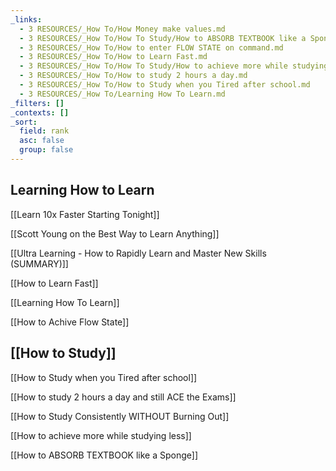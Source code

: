 ```yaml
---
_links:
  - 3 RESOURCES/_How To/How Money make values.md
  - 3 RESOURCES/_How To/How To Study/How to ABSORB TEXTBOOK like a Sponge.md
  - 3 RESOURCES/_How To/How to enter FLOW STATE on command.md
  - 3 RESOURCES/_How To/How to Learn Fast.md
  - 3 RESOURCES/_How To/How To Study/How to achieve more while studying less.md
  - 3 RESOURCES/_How To/How to study 2 hours a day.md
  - 3 RESOURCES/_How To/How to Study when you Tired after school.md
  - 3 RESOURCES/_How To/Learning How To Learn.md
_filters: []
_contexts: []
_sort:
  field: rank
  asc: false
  group: false
---
```

## Learning How to Learn

[[Learn 10x Faster Starting Tonight]]

[[Scott Young on the Best Way to Learn Anything]]

[[Ultra Learning -  How to Rapidly Learn and Master New Skills (SUMMARY)]]

[[How to Learn Fast]]

[[Learning How To Learn]]

[[How to Achive Flow State]]

## [[How to Study]]

[[How to Study when you Tired after school]]

[[How to study 2 hours a day and still ACE the Exams]]

[[How to Study Consistently WITHOUT Burning Out]]

[[How to achieve more while studying less]]

[[How to ABSORB TEXTBOOK like a Sponge]]



